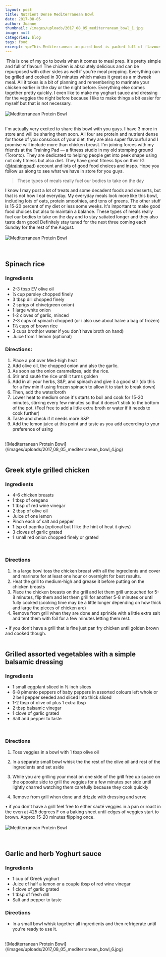 ```yaml
---
layout: post
title: Nutrient Dense Mediterranean Bowl
date: 2017-08-05
author: Joanne
thumbnail: /images/uploads/2017_08_05_mediterranean_bowl_1.jpg
image: null
categories: blog
tags: food
excerpt: <p>This Mediterranean inspired bowl is packed full of flavour. It's a simple and delicious way to meal prep that will keep you going strong all day</p>
---
```

​
This is one of my go to bowls when it comes to meal prep.  It's pretty simple and full of flavour!  The chicken is absolutely delicious and can be repurposed with other sides as well if you're meal prepping.  Everything can be grilled and cooked in 30 minutes which makes it great as a midweek meal. All it takes is a bit of planning and remembering to marinate your chicken earlier in the day or the night before.  Everything else comes together pretty quickly. I even like to make my yoghurt sauce and dressing for the veggies the night before because I like to make things a bit easier for myself but that is not necessary.  
<br>
![Mediterranean Protein Bowl](/images/uploads/2017_08_05_mediterranean_bowl_2.jpg)
<br>
<br>

I'm actually very excited to share this bowl with you guys. I have 3 more in store and will be sharing them soon. All four are protein and nutrient dense for those of you conscious of your diet, they are also super flavourful and I promise will include more than chicken breast. I'm joining forces with my friends at the Training Pad &mdash; a fitness studio in my old stomping ground (Toronto). They are dedicated to helping people get into peek shape using not only fitness but also diet. They have great fitness tips on their IG ([@trainingpad](https://www.instagram.com/trainingpad)) account and lots of good food choices and inspo. Hope you follow us along to see what we have in store for you guys.

> These types of meals really fuel our bodies to take on the day

I know I may post a lot of treats and some decadent foods and desserts, but that is not how I eat everyday. My everyday meals look more like this bowl, including lots of oats, protein smoothies, and tons of greens.  The other stuff is 15-20 percent of my diet or less some weeks. It's important to make good food choices but also to maintain a balance. These types of meals really fuel our bodies to take on the day and to stay satiated longer and they also taste darn good! Definitely stay tuned for the next three coming each Sunday for the rest of the August.  
<br>
![Mediterranean Protein Bowl](/images/uploads/2017_08_05_mediterranean_bowl_3.jpg)
<br>   
<br>   

## Spinach rice

### Ingredients

* 2-3 tbsp EV olive oil
* &frac14; cup parsley chopped finely
* 3 tbsp dill chopped finely
* 2 sprigs of chive(green onion)
* 1 large white onion
* 1-2 cloves of garlic, minced
* 2-3 cups of spinach chopped (or i also use about halve a bag of frozen)
* 1&frac12; cups of brown rice
* 3 cups broth(or water if you don’t have broth on hand)
* Juice from 1 lemon (optional)

### Directions:

1. Place a pot over Med-high heat
2. Add olive oil, the chopped onion and also the garlic.
3. As soon as the onion caramelizes, add the rice.
4. Stir and sauté the rice until it turns golden
5. Add in all your herbs, S&P, and spinach and give it a good stir (do this for a few min if using frozen spinach to allow it to start to break down)
6. Then, add the water/broth
7. Lower heat to medium once it's starts to boil and cook for 15-20 minutes, stirring every few minutes so that it doesn’t stick to the bottom of the pot. (Feel free to add a little extra broth or water if it needs to cook further)
8. Taste and check if it needs more S&P
9. Add the lemon juice at this point and taste as you add according to your preference of using  

<br>
![Mediterranean Protein Bowl](/images/uploads/2017_08_05_mediterranean_bowl_4.jpg)
<br>  
<br>  

## Greek style grilled chicken

### Ingredients

* 4-6 chicken breasts
* 1 tbsp of oregano
* 1 tbsp of red wine vinegar
* 2 tbsp of olive oil
* Juice of one lemon
* Pinch each of salt and pepper
* 1 tsp of paprika (optional but I like the hint of heat it gives)
* 3 cloves of garlic grated
* 1 small red onion chopped finely or grated
<br>

### Directions

1. In a large bowl toss the chicken breast with all the ingredients and cover and marinate for at least one hour or overnight for best results. 
2. Heat the grill to medium-high and grease it before putting on the chicken breasts 
3. Place the chicken breasts on the grill and let them grill untouched for 5-8 minutes, flip them and let them grill for another 5-8 minutes or until fully cooked (cooking time may be a little longer depending on how thick and large the pieces of chicken are) 
4. Remove from grill when they are done and sprinkle with a little extra salt and tent them with foil for a few minutes letting them rest.

• if you don't have a grill that is fine just pan fry chicken until golden brown and cooked though.
<br>
<br>

## Grilled assorted vegetables with a simple balsamic dressing

### Ingredients

* 1 small eggplant sliced in &frac12; inch slices
* 6-8 pimento peppers of baby peppers in assorted colours left whole or 2 bell pepper seeded and sliced Into thick sliced
* 1-2 tbsp of olive oil plus 1 extra tbsp
* 2 tbsp balsamic vinegar
* 1 clove of garlic grated
* Salt and pepper to taste
<br>

### Directions

1. Toss veggies in a bowl with 1 tbsp  olive oil

1. In a separate small bowl whisk  the the rest of the olive oil and rest of  the ingredients and set aside

1. While you are grilling your meat on one side of the grill free up space on the opposite side to grill the veggies for a few minutes per side until lightly charred watching them carefully because they cook quickly

1. Remove from grill when done and drizzle with dressing and serve

• if you don't have a grill feel free to either sauté veggies in a pan or roast in the oven at 425 degrees F on a baking sheet until edges of veggies start to brown.  Approx 15-20 minutes flipping once.
<br>
<br>
![Mediterranean Protein Bowl](/images/uploads/2017_08_05_mediterranean_bowl_5.jpg)
<br>  
<br>  

## Garlic and herb Yoghurt sauce

### Ingredients

* 1 cup of Greek yoghurt
* Juice of half a lemon or a couple tbsp of red wine vinegar
* 1 clove of garlic grated
* 1 tbsp of fresh dill
* Salt and pepper to taste

### Directions

* In a small bowl whisk together all ingredients and then refrigerate until you're ready to use it.

<br>
![Mediterranean Protein Bowl](/images/uploads/2017_08_05_mediterranean_bowl_6.jpg)

